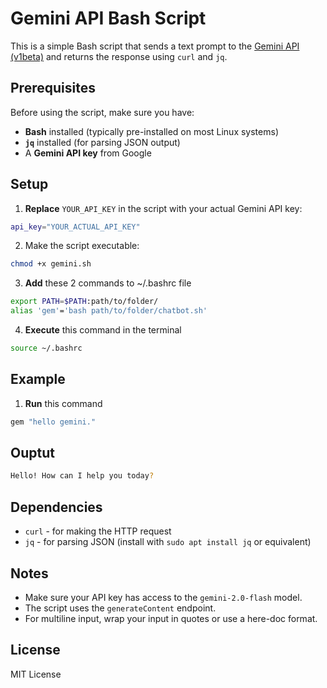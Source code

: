 # Gemini API Bash Script

This is a simple Bash script that sends a text prompt to the [Gemini API (v1beta)](https://ai.google.dev/gemini-api/docs/get-started) and returns the response using `curl` and `jq`.

## Prerequisites

Before using the script, make sure you have:

- **Bash** installed (typically pre-installed on most Linux systems)
- **`jq`** installed (for parsing JSON output)
- A **Gemini API key** from Google

## Setup

1. **Replace** `YOUR_API_KEY` in the script with your actual Gemini API key:

```bash
api_key="YOUR_ACTUAL_API_KEY"
```

2. Make the script executable:

```bash
chmod +x gemini.sh
```

3. **Add** these 2 commands to ~/.bashrc file

```bash
export PATH=$PATH:path/to/folder/
alias 'gem'='bash path/to/folder/chatbot.sh'
```

4. **Execute** this command in the terminal

```bash
source ~/.bashrc
```

## Example

1. **Run** this command

```bash
gem "hello gemini."
```
## Ouptut

```bash
Hello! How can I help you today?
```

## Dependencies

- `curl` - for making the HTTP request
- `jq` - for parsing JSON (install with `sudo apt install jq` or equivalent)

## Notes

- Make sure your API key has access to the `gemini-2.0-flash` model.
- The script uses the `generateContent` endpoint.
- For multiline input, wrap your input in quotes or use a here-doc format.

## License

MIT License

